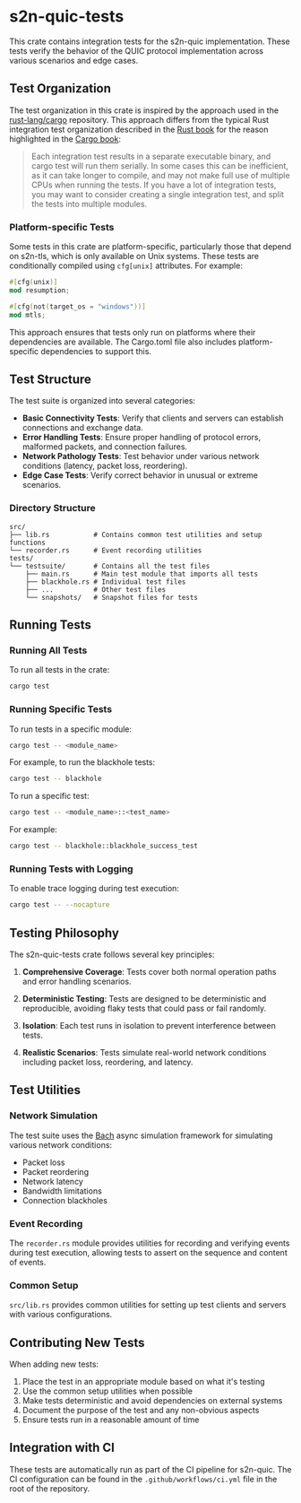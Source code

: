 # s2n-quic-tests

This crate contains integration tests for the s2n-quic implementation. These tests verify the behavior of the QUIC protocol implementation across various scenarios and edge cases.

## Test Organization

The test organization in this crate is inspired by the approach used in the [rust-lang/cargo](https://github.com/rust-lang/cargo) repository. This approach differs from the typical Rust integration test organization described in the [Rust book](https://doc.rust-lang.org/book/ch11-03-test-organization.html) for the reason highlighted in the [Cargo book](https://doc.rust-lang.org/cargo/reference/cargo-targets.html#integration-tests): 

>Each integration test results in a separate executable binary, and cargo test will run them serially. In some cases this can be inefficient, as it can take longer to compile, and may not make full use of multiple CPUs when running the tests. If you have a lot of integration tests, you may want to consider creating a single integration test, and split the tests into multiple modules.

### Platform-specific Tests

Some tests in this crate are platform-specific, particularly those that depend on s2n-tls, which is only available on Unix systems. These tests are conditionally compiled using `cfg[unix]` attributes. For example:

```rust
#[cfg(unix)]
mod resumption;

#[cfg(not(target_os = "windows"))]
mod mtls;
```

This approach ensures that tests only run on platforms where their dependencies are available. The Cargo.toml file also includes platform-specific dependencies to support this.

## Test Structure

The test suite is organized into several categories:

- **Basic Connectivity Tests**: Verify that clients and servers can establish connections and exchange data.
- **Error Handling Tests**: Ensure proper handling of protocol errors, malformed packets, and connection failures.
- **Network Pathology Tests**: Test behavior under various network conditions (latency, packet loss, reordering).
- **Edge Case Tests**: Verify correct behavior in unusual or extreme scenarios.

### Directory Structure

```
src/
├── lib.rs           # Contains common test utilities and setup functions
└── recorder.rs      # Event recording utilities
tests/
└── testsuite/       # Contains all the test files
    ├── main.rs      # Main test module that imports all tests
    ├── blackhole.rs # Individual test files
    ├── ...          # Other test files
    └── snapshots/   # Snapshot files for tests
```

## Running Tests

### Running All Tests

To run all tests in the crate:

```bash
cargo test
```

### Running Specific Tests

To run tests in a specific module:

```bash
cargo test -- <module_name>
```

For example, to run the blackhole tests:

```bash
cargo test -- blackhole
```

To run a specific test:

```bash
cargo test -- <module_name>::<test_name>
```

For example:

```bash
cargo test -- blackhole::blackhole_success_test
```

### Running Tests with Logging

To enable trace logging during test execution:

```bash
cargo test -- --nocapture
```

## Testing Philosophy

The s2n-quic-tests crate follows several key principles:

1. **Comprehensive Coverage**: Tests cover both normal operation paths and error handling scenarios.

2. **Deterministic Testing**: Tests are designed to be deterministic and reproducible, avoiding flaky tests that could pass or fail randomly.

3. **Isolation**: Each test runs in isolation to prevent interference between tests.

4. **Realistic Scenarios**: Tests simulate real-world network conditions including packet loss, reordering, and latency.

## Test Utilities

### Network Simulation

The test suite uses the [Bach](https://github.com/camshaft/bach) async simulation framework for simulating various network conditions:

- Packet loss
- Packet reordering
- Network latency
- Bandwidth limitations
- Connection blackholes

### Event Recording

The `recorder.rs` module provides utilities for recording and verifying events during test execution, allowing tests to assert on the sequence and content of events.

### Common Setup

`src/lib.rs` provides common utilities for setting up test clients and servers with various configurations.

## Contributing New Tests

When adding new tests:

1. Place the test in an appropriate module based on what it's testing
2. Use the common setup utilities when possible
3. Make tests deterministic and avoid dependencies on external systems
4. Document the purpose of the test and any non-obvious aspects
5. Ensure tests run in a reasonable amount of time

## Integration with CI

These tests are automatically run as part of the CI pipeline for s2n-quic. The CI configuration can be found in the `.github/workflows/ci.yml` file in the root of the repository.

